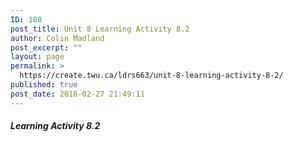 ```yaml
---
ID: 108
post_title: Unit 8 Learning Activity 8.2
author: Colin Madland
post_excerpt: ""
layout: page
permalink: >
  https://create.twu.ca/ldrs663/unit-8-learning-activity-8-2/
published: true
post_date: 2018-02-27 21:49:11
---
```



##### Learning Activity 8.2
